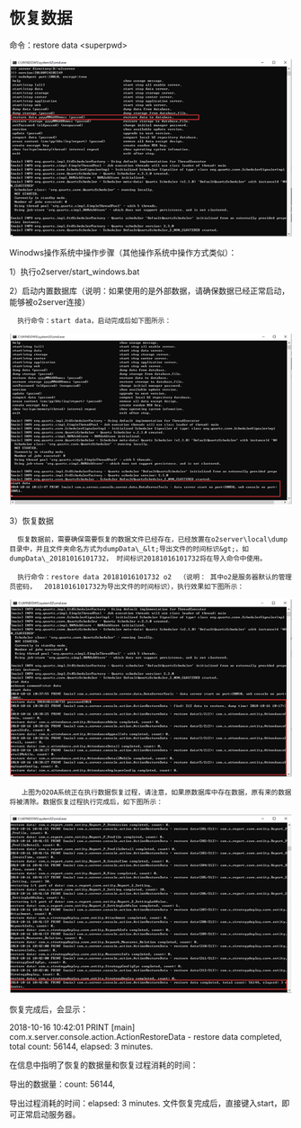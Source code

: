 # 恢复数据

命令：restore data &lt;superpwd&gt;

![](../../.gitbook/assets/image%20%2843%29.png)

Winodws操作系统中操作步骤（其他操作系统中操作方式类似）：

1）执行o2server/start\_windows.bat

2）启动内置数据库（说明：如果使用的是外部数据，请确保数据已经正常启动，能够被o2server连接）

      执行命令：start data，启动完成后如下图所示：

![](../../.gitbook/assets/image%20%2856%29.png)

 3）恢复数据

      恢复数据前，需要确保需要恢复的数据文件已经存在，已经放置在o2server\local\dump目录中，并且文件夹命名方式为dumpData\_&lt;导出文件的时间标识&gt;，如dumpData\_20181016101732， 时间标识20181016101732将在导入命令中使用。

      执行命令：restore data 20181016101732 o2  （说明： 其中o2是服务器默认的管理员密码，  20181016101732为导出文件的时间标识），执行效果如下图所示： 

![](../../.gitbook/assets/image%20%28103%29.png)

       上图为O2OA系统正在执行数据恢复过程，请注意，如果原数据库中存在数据，原有来的数据将被清除。数据恢复过程执行完成后，如下图所示：

![](../../.gitbook/assets/image.png)

恢复完成后，会显示：

2018-10-16 10:42:01 PRINT \[main\] com.x.server.console.action.ActionRestoreData - restore data completed, total count: 56144, elapsed: 3 minutes.

在信息中指明了恢复的数据量和恢复过程消耗的时间：

导出的数据量：count: 56144,

导出过程消耗的时间：elapsed: 3 minutes.        文件恢复完成后，直接键入start，即可正常启动服务器。

